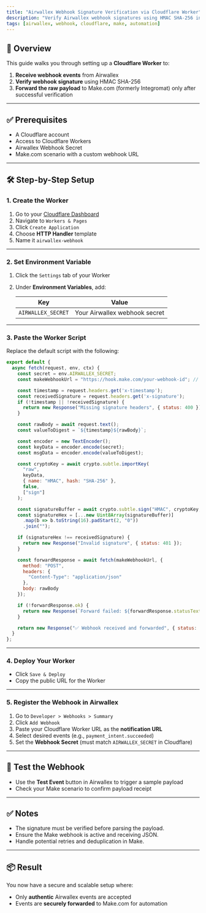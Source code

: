 ```yaml
---
title: "Airwallex Webhook Signature Verification via Cloudflare Worker"
description: "Verify Airwallex webhook signatures using HMAC SHA-256 in a Cloudflare Worker, then forward verified payloads to Make.com."
tags: [airwallex, webhook, cloudflare, make, automation]
---
```


## 🧩 Overview
This guide walks you through setting up a **Cloudflare Worker** to:

1. **Receive webhook events** from Airwallex
2. **Verify webhook signature** using HMAC SHA-256
3. **Forward the raw payload** to Make.com (formerly Integromat) only after successful verification

---

## ✅ Prerequisites
- A Cloudflare account
- Access to Cloudflare Workers
- Airwallex Webhook Secret
- Make.com scenario with a custom webhook URL

---

## 🛠️ Step-by-Step Setup

### 1. **Create the Worker**
1. Go to your [Cloudflare Dashboard](https://dash.cloudflare.com/)
2. Navigate to `Workers & Pages`
3. Click `Create Application`
4. Choose **HTTP Handler** template
5. Name it `airwallex-webhook`

---

### 2. **Set Environment Variable**
1. Click the `Settings` tab of your Worker
2. Under **Environment Variables**, add:

   | Key               | Value                      |
   |------------------|----------------------------|
   | `AIRWALLEX_SECRET` | Your Airwallex webhook secret |

---

### 3. **Paste the Worker Script**
Replace the default script with the following:

```js
export default {
  async fetch(request, env, ctx) {
    const secret = env.AIRWALLEX_SECRET;
    const makeWebhookUrl = "https://hook.make.com/your-webhook-id"; // Replace with actual URL

    const timestamp = request.headers.get('x-timestamp');
    const receivedSignature = request.headers.get('x-signature');
    if (!timestamp || !receivedSignature) {
      return new Response("Missing signature headers", { status: 400 });
    }

    const rawBody = await request.text();
    const valueToDigest = `${timestamp}${rawBody}`;

    const encoder = new TextEncoder();
    const keyData = encoder.encode(secret);
    const msgData = encoder.encode(valueToDigest);

    const cryptoKey = await crypto.subtle.importKey(
      "raw",
      keyData,
      { name: "HMAC", hash: "SHA-256" },
      false,
      ["sign"]
    );

    const signatureBuffer = await crypto.subtle.sign("HMAC", cryptoKey, msgData);
    const signatureHex = [...new Uint8Array(signatureBuffer)]
      .map(b => b.toString(16).padStart(2, "0"))
      .join("");

    if (signatureHex !== receivedSignature) {
      return new Response("Invalid signature", { status: 401 });
    }

    const forwardResponse = await fetch(makeWebhookUrl, {
      method: "POST",
      headers: {
        "Content-Type": "application/json"
      },
      body: rawBody
    });

    if (!forwardResponse.ok) {
      return new Response(`Forward failed: ${forwardResponse.statusText}`, { status: 500 });
    }

    return new Response("✅ Webhook received and forwarded", { status: 200 });
  }
};
```

---

### 4. **Deploy Your Worker**
- Click `Save & Deploy`
- Copy the public URL for the Worker

---

### 5. **Register the Webhook in Airwallex**
1. Go to `Developer > Webhooks > Summary`
2. Click `Add Webhook`
3. Paste your Cloudflare Worker URL as the **notification URL**
4. Select desired events (e.g., `payment_intent.succeeded`)
5. Set the **Webhook Secret** (must match `AIRWALLEX_SECRET` in Cloudflare)

---

## 🧪 Test the Webhook
- Use the **Test Event** button in Airwallex to trigger a sample payload
- Check your Make scenario to confirm payload receipt

---

## ✅ Notes
- The signature must be verified before parsing the payload.
- Ensure the Make webhook is active and receiving JSON.
- Handle potential retries and deduplication in Make.

---

## 📦 Result
You now have a secure and scalable setup where:
- Only **authentic** Airwallex events are accepted
- Events are **securely forwarded** to Make.com for automation
